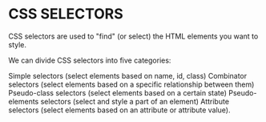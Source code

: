 <h1>CSS SELECTORS</h1>
CSS selectors are used to "find" (or select) the HTML elements you want to style.

We can divide CSS selectors into five categories:

Simple selectors (select elements based on name, id, class)
Combinator selectors (select elements based on a specific relationship between them)
Pseudo-class selectors (select elements based on a certain state)
Pseudo-elements selectors (select and style a part of an element)
Attribute selectors (select elements based on an attribute or attribute value).